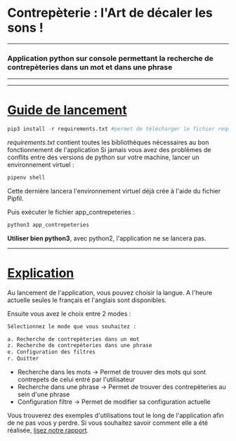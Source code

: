 # Contrepèterie : l'Art de dé**c**aler les **s**ons !
* * *
### Application python sur console permettant la recherche de contrepèteries dans un mot et dans une phrase

* * *
* * *
<h1><u>Guide de lancement</u></h1>

```python
pip3 install -r requirements.txt #permet de télécharger le fichier requirements.txt
```
*requirements.txt* contient toutes les bibliothèques nécessaires au bon fonctionnement de l'application
Si jamais vous avez des problèmes de conflits entre des versions de python sur votre machine, lancer un environnement virtuel :
```python
pipenv shell
```
Cette dernière lancera l'environnement virtuel déjà crée à l'aide du fichier Pipfil.

Puis exécuter le fichier app_contrepeteries :
```python 
python3 app_contrepeteries
```
**Utiliser bien python3**, avec python2, l'application ne se lancera pas.
* * *

<h1><u>Explication</u></h1>

Au lancement de l'application, vous pouvez choisir la langue. A l'heure actuelle seules le français et l'anglais sont disponibles.

Ensuite vous avez le choix entre 2 modes :
```python
Sélectionnez le mode que vous souhaitez : 

a. Recherche de contrepèteries dans un mot
z. Recherche de contrepèteries dans une phrase
e. Configuration des filtres
r. Quitter
```

- Recherche dans les mots -> Permet de trouver des mots qui sont contrepets de celui entré par l'utilisateur
- Recherche dans une phrase -> Permet de trouver des contrepèteries au sein d'une phrase
- Configuration filtre -> Permet de modifier sa configuration actuelle

Vous trouverez des exemples d'utilisations tout le long de l'application afin de ne pas vous y perdre. Si vous souhaitez savoir comment elle a été réalisée, [lisez notre rapport](https://gitlab.iut-clermont.uca.fr/juduteyrat/contrepetries-regroupees/-/blob/master/documentation/Rapport_Projet_Contrep%C3%A8teries.pdf).